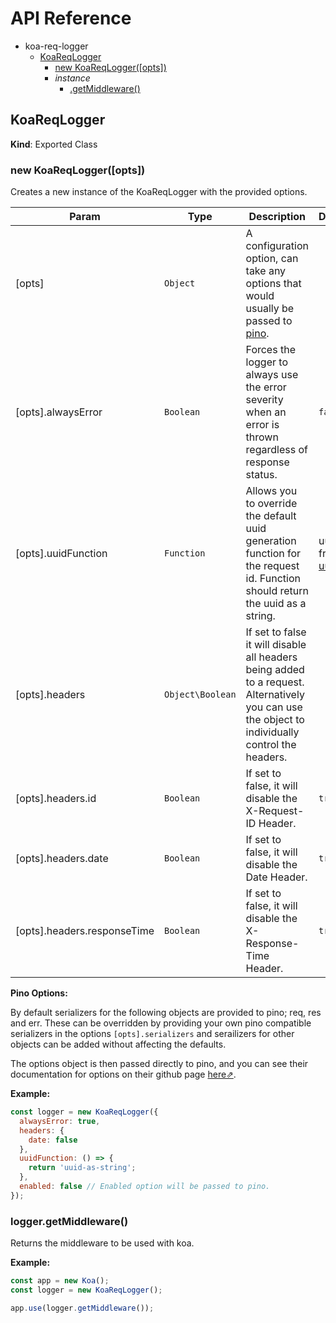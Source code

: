# API Reference

* koa-req-logger
  * [KoaReqLogger](#KoaReqLogger)
    * [new KoaReqLogger([opts])](#new_koa-req-logger)
    * _instance_
      * [.getMiddleware()](#function_get-middleware)

## KoaReqLogger
**Kind**: Exported Class

<a name="new_koa-req-logger"></a>
### new KoaReqLogger([opts])
Creates a new instance of the KoaReqLogger with the provided options.

| Param | Type | Description | Default |
| --- | --- | --- | --- |
| [opts] | <code>Object</code> | A configuration option, can take any options that would usually be passed to [pino]. |
| [opts].alwaysError | <code>Boolean</code> | Forces the logger to always use the error severity when an error is thrown regardless of response status. | <code>false</code> |
| [opts].uuidFunction | <code>Function</code> | Allows you to override the default uuid generation function for the request id. Function should return the uuid as a string. | uuidv4 from [uuid].
| [opts].headers | <code>Object\Boolean</code> | If set to false it will disable all headers being added to a request. Alternatively you can use the object to individually control the headers. |
| [opts].headers.id | <code>Boolean</code> | If set to false, it will disable the X-Request-ID Header. | <code>true</code> |
| [opts].headers.date | <code>Boolean</code> | If set to false, it will disable the Date Header. | <code>true</code> |
| [opts].headers.responseTime | <code>Boolean</code> | If set to false, it will disable the X-Response-Time Header. | <code>true</code> |

**Pino Options:**

By default serializers for the following objects are provided to pino; req, res and err. These can be overridden by providing your own pino compatible serializers in the options <code>[opts].serializers</code> and serailizers for other objects can be added without affecting the defaults.

The options object is then passed directly to pino, and you can see their documentation for options on their github page [here⇗].

**Example:**

```js
const logger = new KoaReqLogger({
  alwaysError: true,
  headers: {
    date: false
  },
  uuidFunction: () => {
    return 'uuid-as-string';
  },
  enabled: false // Enabled option will be passed to pino.
});
```

<a name="function_get-middleware"></a>
### logger.getMiddleware()
Returns the middleware to be used with koa.

**Example:**

```js
const app = new Koa();
const logger = new KoaReqLogger();

app.use(logger.getMiddleware());
```

[pino]: https://github.com/pinojs/pino
[uuid]: https://github.com/kelektiv/node-uuid
[here⇗]: https://github.com/pinojs/pino/blob/master/docs/API.md